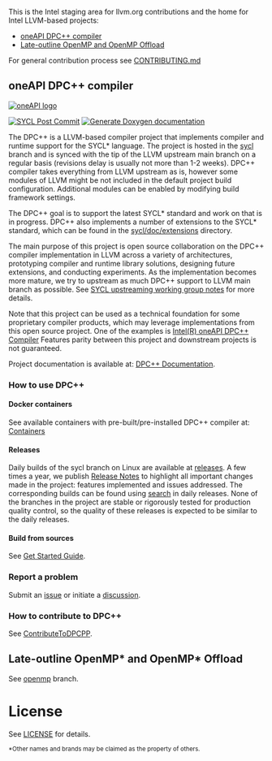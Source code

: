 This is the Intel staging area for llvm.org contributions and the home for
Intel LLVM-based projects:

- [oneAPI DPC++ compiler](#oneapi-dpc-compiler)
- [Late-outline OpenMP and OpenMP Offload](#late-outline-openmp-and-openmp-offload)

For general contribution process see [CONTRIBUTING.md](./CONTRIBUTING.md)

## oneAPI DPC++ compiler

[![oneAPI logo](https://spec.oneapi.io/oneapi-logo-white-scaled.jpg)](https://www.oneapi.io/)

[![SYCL Post Commit](https://github.com/intel/llvm/actions/workflows/sycl_post_commit.yml/badge.svg?branch=sycl)](https://github.com/intel/llvm/actions/workflows/sycl_post_commit.yml)
[![Generate Doxygen documentation](https://github.com/intel/llvm/actions/workflows/gh_pages.yml/badge.svg?branch=sycl)](https://github.com/intel/llvm/actions/workflows/gh_pages.yml)

The DPC++ is a LLVM-based compiler project that implements compiler and runtime
support for the SYCL\* language. The project is hosted in the
[sycl](https://github.com/intel/llvm/tree/sycl) branch and is synced with the tip of the LLVM upstream
main branch on a regular basis (revisions delay is usually not more than 1-2
weeks). DPC++ compiler takes everything from LLVM upstream as is, however some
modules of LLVM might be not included in the default project build
configuration. Additional modules can be enabled by modifying build framework
settings.

The DPC++ goal is to support the latest SYCL\* standard and work on that is in
progress. DPC++ also implements a number of extensions to the SYCL\* standard,
which can be found in the [sycl/doc/extensions](./sycl/doc/extensions)
directory.

The main purpose of this project is open source collaboration on the DPC++
compiler implementation in LLVM across a variety of architectures, prototyping
compiler and runtime library solutions, designing future extensions, and
conducting experiments. As the implementation becomes more mature, we try to
upstream as much DPC++ support to LLVM main branch as possible. See
[SYCL upstreaming working group notes](https://github.com/intel/llvm/wiki/SYCL-upstreaming-working-group-meeting-notes)
for more details.

Note that this project can be used as a technical foundation for some
proprietary compiler products, which may leverage implementations from this open
source project. One of the examples is
[Intel(R) oneAPI DPC++ Compiler](https://www.intel.com/content/www/us/en/developer/tools/oneapi/dpc-compiler.html)
Features parity between this project and downstream projects is not guaranteed.

Project documentation is available at:
[DPC++ Documentation](https://intel.github.io/llvm-docs/).

### How to use DPC++

#### Docker containers

See available containers with pre-built/pre-installed DPC++ compiler at:
[Containers](/../sycl/sycl/doc/developer/DockerBKMs.md#sycl-containers-overview)

#### Releases

Daily builds of the sycl branch on Linux are available at
[releases](/../../releases).
A few times a year, we publish [Release Notes](/../sycl/sycl/ReleaseNotes.md) to
highlight all important changes made in the project: features implemented and
issues addressed. The corresponding builds can be found using
[search](https://github.com/intel/llvm/releases?q=oneAPI+DPC%2B%2B+Compiler&expanded=true)
in daily releases. None of the branches in the project are stable or rigorously
tested for production quality control, so the quality of these releases is
expected to be similar to the daily releases.

#### Build from sources

See [Get Started Guide](/../sycl/sycl/doc/GetStartedGuide.md).

### Report a problem

Submit an [issue](/../../issues) or initiate a [discussion](/../../discussions).

### How to contribute to DPC++

See [ContributeToDPCPP](/../sycl/sycl/doc/developer/ContributeToDPCPP.md).

## Late-outline OpenMP\* and OpenMP\* Offload

See [openmp](/../../tree/openmp) branch.

# License

See [LICENSE](/../sycl/sycl/LICENSE.TXT) for details.

<sub>\*Other names and brands may be claimed as the property of others.</sub>
